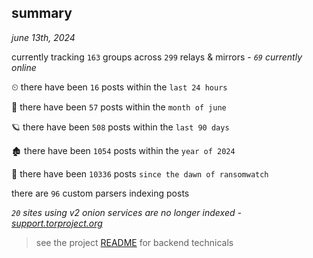 
## summary
_june 13th, 2024_

currently tracking `163` groups across `299` relays & mirrors - _`69` currently online_

⏲ there have been `16` posts within the `last 24 hours`

🦈 there have been `57` posts within the `month of june`

🪐 there have been `508` posts within the `last 90 days`

🏚 there have been `1054` posts within the `year of 2024`

🦕 there have been `10336` posts `since the dawn of ransomwatch`

there are `96` custom parsers indexing posts

_`20` sites using v2 onion services are no longer indexed - [support.torproject.org](https://support.torproject.org/onionservices/v2-deprecation/)_

> see the project [README](https://github.com/joshhighet/ransomwatch#ransomwatch--) for backend technicals
